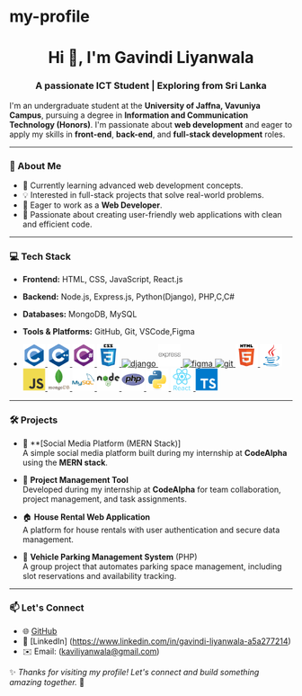 # my-profile


<h1 align="center">Hi 👋, I'm Gavindi Liyanwala</h1>
<h3 align="center">A passionate ICT Student | Exploring from Sri Lanka</h3>

I'm an undergraduate student at the **University of Jaffna, Vavuniya Campus**, pursuing a degree in **Information and Communication Technology (Honors)**. I'm passionate about **web development** and eager to apply my skills in **front-end**, **back-end**, and **full-stack development** roles.





---

### 🚀 About Me
- 🌱 Currently learning advanced web development concepts.
- 💡 Interested in full-stack projects that solve real-world problems.
- 🎯 Eager to work as a **Web Developer**.
- 🌟 Passionate about creating user-friendly web applications with clean and efficient code.

---

### 💻 Tech Stack
- **Frontend:** HTML, CSS, JavaScript, React.js
- **Backend:** Node.js, Express.js, Python(Django), PHP,C,C#
- **Databases:** MongoDB, MySQL
- **Tools & Platforms:** GitHub, Git, VSCode,Figma

- <p align="left"> <a href="https://www.cprogramming.com/" target="_blank" rel="noreferrer"> <img src="https://raw.githubusercontent.com/devicons/devicon/master/icons/c/c-original.svg" alt="c" width="40" height="40"/> </a> <a href="https://www.w3schools.com/cpp/" target="_blank" rel="noreferrer"> <img src="https://raw.githubusercontent.com/devicons/devicon/master/icons/cplusplus/cplusplus-original.svg" alt="cplusplus" width="40" height="40"/> </a> <a href="https://www.w3schools.com/cs/" target="_blank" rel="noreferrer"> <img src="https://raw.githubusercontent.com/devicons/devicon/master/icons/csharp/csharp-original.svg" alt="csharp" width="40" height="40"/> </a> <a href="https://www.w3schools.com/css/" target="_blank" rel="noreferrer"> <img src="https://raw.githubusercontent.com/devicons/devicon/master/icons/css3/css3-original-wordmark.svg" alt="css3" width="40" height="40"/> </a> <a href="https://www.djangoproject.com/" target="_blank" rel="noreferrer"> <img src="https://cdn.worldvectorlogo.com/logos/django.svg" alt="django" width="40" height="40"/> </a> <a href="https://expressjs.com" target="_blank" rel="noreferrer"> <img src="https://raw.githubusercontent.com/devicons/devicon/master/icons/express/express-original-wordmark.svg" alt="express" width="40" height="40"/> </a> <a href="https://www.figma.com/" target="_blank" rel="noreferrer"> <img src="https://www.vectorlogo.zone/logos/figma/figma-icon.svg" alt="figma" width="40" height="40"/> </a> <a href="https://git-scm.com/" target="_blank" rel="noreferrer"> <img src="https://www.vectorlogo.zone/logos/git-scm/git-scm-icon.svg" alt="git" width="40" height="40"/> </a> <a href="https://www.w3.org/html/" target="_blank" rel="noreferrer"> <img src="https://raw.githubusercontent.com/devicons/devicon/master/icons/html5/html5-original-wordmark.svg" alt="html5" width="40" height="40"/> </a> <a href="https://www.java.com" target="_blank" rel="noreferrer"> <img src="https://raw.githubusercontent.com/devicons/devicon/master/icons/java/java-original.svg" alt="java" width="40" height="40"/> </a> <a href="https://developer.mozilla.org/en-US/docs/Web/JavaScript" target="_blank" rel="noreferrer"> <img src="https://raw.githubusercontent.com/devicons/devicon/master/icons/javascript/javascript-original.svg" alt="javascript" width="40" height="40"/> </a> <a href="https://www.mongodb.com/" target="_blank" rel="noreferrer"> <img src="https://raw.githubusercontent.com/devicons/devicon/master/icons/mongodb/mongodb-original-wordmark.svg" alt="mongodb" width="40" height="40"/> </a> <a href="https://www.mysql.com/" target="_blank" rel="noreferrer"> <img src="https://raw.githubusercontent.com/devicons/devicon/master/icons/mysql/mysql-original-wordmark.svg" alt="mysql" width="40" height="40"/> </a> <a href="https://nodejs.org" target="_blank" rel="noreferrer"> <img src="https://raw.githubusercontent.com/devicons/devicon/master/icons/nodejs/nodejs-original-wordmark.svg" alt="nodejs" width="40" height="40"/> </a> <a href="https://www.php.net" target="_blank" rel="noreferrer"> <img src="https://raw.githubusercontent.com/devicons/devicon/master/icons/php/php-original.svg" alt="php" width="40" height="40"/> </a> <a href="https://www.python.org" target="_blank" rel="noreferrer"> <img src="https://raw.githubusercontent.com/devicons/devicon/master/icons/python/python-original.svg" alt="python" width="40" height="40"/> </a> <a href="https://reactjs.org/" target="_blank" rel="noreferrer"> <img src="https://raw.githubusercontent.com/devicons/devicon/master/icons/react/react-original-wordmark.svg" alt="react" width="40" height="40"/> </a> <a href="https://www.typescriptlang.org/" target="_blank" rel="noreferrer"> <img src="https://raw.githubusercontent.com/devicons/devicon/master/icons/typescript/typescript-original.svg" alt="typescript" width="40" height="40"/> </a> </p>
---

### 🛠️ Projects
- 🚀 **[Social Media Platform (MERN Stack)]  
  A simple social media platform built during my internship at **CodeAlpha** using the **MERN stack**.

- 📂 **Project Management Tool**  
  Developed during my internship at **CodeAlpha** for team collaboration, project management, and task assignments.

- 🏠 **House Rental Web Application**  
  A platform for house rentals with user authentication and secure data management.

- 🚗 **Vehicle Parking Management System** (PHP)  
  A group project that automates parking space management, including slot reservations and availability tracking.

---

### 📫 Let's Connect
- 🌐 [GitHub](https://github.com/Kaviliya23)
- 💼 [LinkedIn] (https://www.linkedin.com/in/gavindi-liyanwala-a5a277214)
- ✉️ Email: (kaviliyanwala@gmail.com)

✨ *Thanks for visiting my profile! Let's connect and build something amazing together.* 🚀

